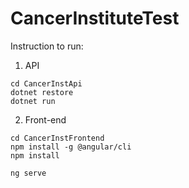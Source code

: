 # CancerInstituteTest



Instruction to run:

1. API
```
cd CancerInstApi
dotnet restore 
dotnet run
```

2. Front-end
```
cd CancerInstFrontend
npm install -g @angular/cli
npm install

ng serve
```
